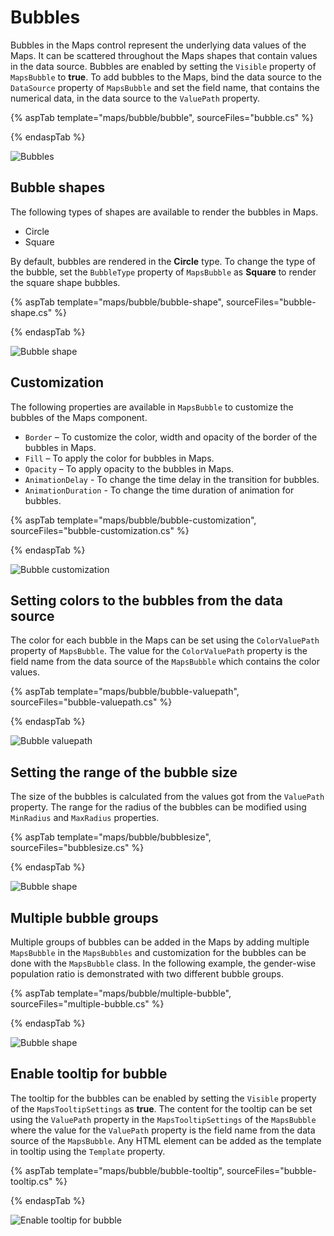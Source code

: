 # Bubbles

Bubbles in the Maps control represent the underlying data values of the Maps. It can be scattered throughout the Maps shapes that contain values in the data source. Bubbles are enabled by setting the `Visible` property of `MapsBubble` to **true**. To add bubbles to the Maps, bind the data source to the `DataSource` property of `MapsBubble` and set the field name, that contains the numerical data, in the data source to the `ValuePath` property.

{% aspTab template="maps/bubble/bubble", sourceFiles="bubble.cs" %}

{% endaspTab %}

![Bubbles](./images/Bubble/bubble.PNG)

## Bubble shapes

The following types of shapes are available to render the bubbles in Maps.

* Circle
* Square

By default, bubbles are rendered in the **Circle** type. To change the type of the bubble, set the `BubbleType` property of `MapsBubble` as **Square** to render the square shape bubbles.

{% aspTab template="maps/bubble/bubble-shape", sourceFiles="bubble-shape.cs" %}

{% endaspTab %}

![Bubble shape](./images/Bubble/bubble-shape.PNG)

## Customization

The following properties are available in `MapsBubble` to customize the bubbles of the Maps component.

* `Border` – To customize the color, width and opacity of the border of the bubbles in Maps.
* `Fill` – To apply the color for bubbles in Maps.
* `Opacity` – To apply opacity to the bubbles in Maps.
* `AnimationDelay` - To change the time delay in the transition for bubbles.
* `AnimationDuration` - To change the time duration of animation for bubbles.

{% aspTab template="maps/bubble/bubble-customization", sourceFiles="bubble-customization.cs" %}

{% endaspTab %}

![Bubble customization](./images/Bubble/bubble-customization.PNG)

## Setting colors to the bubbles from the data source

The color for each bubble in the Maps can be set using the `ColorValuePath` property of `MapsBubble`. The value for the `ColorValuePath` property is the field name from the data source of the `MapsBubble` which contains the color values.

{% aspTab template="maps/bubble/bubble-valuepath", sourceFiles="bubble-valuepath.cs" %}

{% endaspTab %}

![Bubble valuepath](./images/Bubble/bubble-valuepath.PNG)

## Setting the range of the bubble size

The size of the bubbles is calculated from the values got from the `ValuePath` property. The range for the radius of the bubbles can be modified using `MinRadius` and `MaxRadius` properties.

{% aspTab template="maps/bubble/bubblesize", sourceFiles="bubblesize.cs" %}

{% endaspTab %}

![Bubble shape](./images/Bubble/bubble-sizing.PNG)

## Multiple bubble groups

Multiple groups of bubbles can be added in the Maps by adding multiple `MapsBubble` in the `MapsBubbles` and customization for the bubbles can be done with the `MapsBubble` class. In the following example, the gender-wise population ratio is demonstrated with two different bubble groups.

{% aspTab template="maps/bubble/multiple-bubble", sourceFiles="multiple-bubble.cs" %}

{% endaspTab %}

![Bubble shape](./images/Bubble/multiple-bubble.PNG)

## Enable tooltip for bubble

The tooltip for the bubbles can be enabled by setting the `Visible` property of the `MapsTooltipSettings` as **true**. The content for the tooltip can be set using the `ValuePath` property in the `MapsTooltipSettings` of the `MapsBubble` where the value for the `ValuePath` property is the field name from the data source of the `MapsBubble`. Any HTML element can be added as the template in tooltip using the `Template` property.

{% aspTab template="maps/bubble/bubble-tooltip", sourceFiles="bubble-tooltip.cs" %}

{% endaspTab %}

![Enable tooltip for bubble](./images/Bubble/bubble-tooltip.PNG)